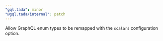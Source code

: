 ```yaml
---
"gql.tada": minor
"@gql.tada/internal": patch
---
```


Allow GraphQL enum types to be remapped with the `scalars` configuration option.
